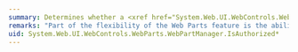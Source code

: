 ```yaml
---
summary: Determines whether a <xref href="System.Web.UI.WebControls.WebParts.WebPart"></xref> or other server control can be added to a page.
remarks: "Part of the flexibility of the Web Parts feature is the ability to add server controls to Web pages at run time. There are a number of common scenarios in which a server control (which can be a custom <xref:System.Web.UI.WebControls.WebParts.WebPart> control, a custom server control, a user control, or an ASP.NET control) can be added.  \n  \n In the following common scenarios, the Web Parts control set attempts to add server controls to a page, and the <xref:System.Web.UI.WebControls.WebParts.WebPartManager.IsAuthorized%2A> method is called to authorize them:  \n  \n-   When a server control is added by declaring it in the markup of a Web page within a <xref:System.Web.UI.WebControls.WebParts.WebPartZoneBase> zone.  \n  \n-   When a server control is added programmatically to a zone.  \n  \n-   When a user imports a server control into a Web Parts catalog of controls.  \n  \n-   When an existing server control is loaded from the personalization data store.  \n  \n-   When a server control is added to a <xref:System.Web.UI.WebControls.WebParts.DeclarativeCatalogPart> control to make it available in a catalog of server controls.  \n  \n In each scenario where controls are added, the <xref:System.Web.UI.WebControls.WebParts.WebPartManager.IsAuthorized%2A> method is called to ensure that all authorization criteria have been met to allow a control to be added. When a control is authorized, it is added normally as it would be if there was no filtering scenario. When a control is not authorized, the Web Parts control set can respond in several ways, depending on the context. The control set can silently fail to add an unauthorized part (if there is no need to inform the user), it can display an error message, or it can add an instance of the <xref:System.Web.UI.WebControls.WebParts.UnauthorizedWebPart> class as a placeholder. This placeholder object is not visible on the page, but is visible in the page source code to indicate that an unauthorized control was excluded.  \n  \n The determinant of whether a control is authorized is the authorization filter. An authorization filter is a feature in the Web Parts control set that enables developers to exclude from a page any controls that do not meet the specified criteria.  \n  \n To create a filtering scenario, developers must do two things. First, they must assign a string value (the value can be arbitrary) to the <xref:System.Web.UI.WebControls.WebParts.WebPart.AuthorizationFilter%2A> property of each <xref:System.Web.UI.WebControls.WebParts.WebPart> control they plan to use in the scenario. They can also assign a value to this property for other types of server controls that are not <xref:System.Web.UI.WebControls.WebParts.WebPart> controls, because if they are placed in <xref:System.Web.UI.WebControls.WebParts.WebPartZoneBase> zones, such controls are wrapped with a <xref:System.Web.UI.WebControls.WebParts.GenericWebPart> control at run time, and this control inherits the <xref:System.Web.UI.WebControls.WebParts.WebPart.AuthorizationFilter%2A> property.  \n  \n The second necessary step for creating a filtering scenario is to either override the <xref:System.Web.UI.WebControls.WebParts.WebPartManager.IsAuthorized%28System.Type%2CSystem.String%2CSystem.String%2CSystem.Boolean%29> method, or to create an event handler for the <xref:System.Web.UI.WebControls.WebParts.WebPartManager.AuthorizeWebPart> event. In these methods, a developer can check the <xref:System.Web.UI.WebControls.WebParts.WebPart.AuthorizationFilter%2A> property, and if the value indicates that the control should not be authorized, the developer ensures that the <xref:System.Web.UI.WebControls.WebParts.WebPartManager.IsAuthorized%2A> method returns a value of `false`.  \n  \n> [!NOTE]\n>  For code examples and a description of how to set up a customized filtering scenario using the <xref:System.Web.UI.WebControls.WebParts.WebPartManager.IsAuthorized%2A> method, see the topics for the overloads of the method."
uid: System.Web.UI.WebControls.WebParts.WebPartManager.IsAuthorized*
---
```

